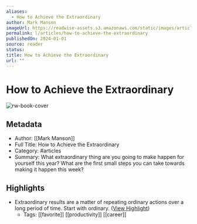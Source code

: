 ```yaml
---
aliases:
  - How to Achieve the Extraordinary
author: Mark Manson
imageUrl: https://readwise-assets.s3.amazonaws.com/static/images/article0.00998d930354.png
permalink: l/articles/how-to-achieve-the-extraordinary
publishedOn: 2024-01-01
source: reader
status: 
title: How to Achieve the Extraordinary
url: ""
---
```

# How to Achieve the Extraordinary

![rw-book-cover](https://readwise-assets.s3.amazonaws.com/static/images/article0.00998d930354.png)

## Metadata

- Author: [[Mark Manson]]
- Full Title: How to Achieve the Extraordinary
- Category: #articles
- Summary: What extraordinary thing are you going to make happen for yourself this year? What are the first small steps you can take towards making it happen this week?

## Highlights

- Extraordinary results are a matter of repeating ordinary actions over a long period of time. Start with ordinary. ([View Highlight](https://read.readwise.io/read/01hk5bhkecszgsmmtbfctgj40t))
    - Tags: [[favorite]] [[productivity]] [[career]]
